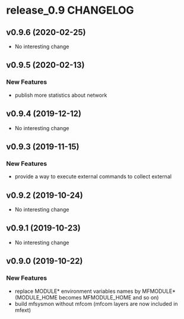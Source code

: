 # release_0.9 CHANGELOG



## v0.9.6 (2020-02-25)

- No interesting change


## v0.9.5 (2020-02-13)

### New Features
- publish more statistics about network






## v0.9.4 (2019-12-12)

- No interesting change


## v0.9.3 (2019-11-15)

### New Features
- provide a way to execute external commands to collect external






## v0.9.2 (2019-10-24)

- No interesting change


## v0.9.1 (2019-10-23)

- No interesting change


## v0.9.0 (2019-10-22)

### New Features
- replace MODULE* environment variables names by MFMODULE* (MODULE_HOME becomes MFMODULE_HOME and so on)
- build mfsysmon without mfcom (mfcom layers are now included in mfext)






